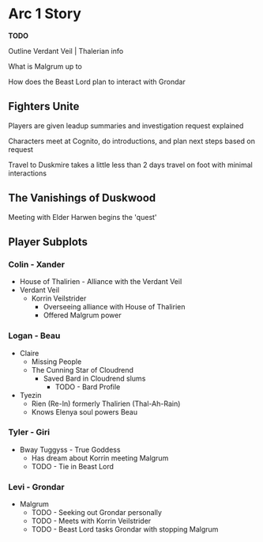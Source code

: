 # Arc 1 Story

**TODO**

Outline Verdant Veil | Thalerian info

What is Malgrum up to

How does the Beast Lord plan to interact with Grondar

## Fighters Unite

Players are given leadup summaries and investigation request explained

Characters meet at Cognito, do introductions, and plan next steps based on request

Travel to Duskmire takes a little less than 2 days travel on foot with minimal interactions

## The Vanishings of Duskwood

Meeting with Elder Harwen begins the 'quest'

## Player Subplots

### Colin - Xander

- House of Thalirien - Alliance with the Verdant Veil
- Verdant Veil
    - Korrin Veilstrider 
        - Overseeing alliance with House of Thalirien
        - Offered Malgrum power

### Logan - Beau

- Claire 
    - Missing People
    - The Cunning Star of Cloudrend
        - Saved Bard in Cloudrend slums
            - TODO - Bard Profile
- Tyezin 
    - Rien (Re-In) formerly Thalirien (Thal-Ah-Rain)
    - Knows Elenya soul powers Beau

### Tyler - Giri

- Bway Tuggyss - True Goddess 
    - Has dream about Korrin meeting Malgrum
    - TODO - Tie in Beast Lord

### Levi - Grondar

- Malgrum 
    - TODO - Seeking out Grondar personally
    - TODO - Meets with Korrin Veilstrider
    - TODO - Beast Lord tasks Grondar with stopping Malgrum
